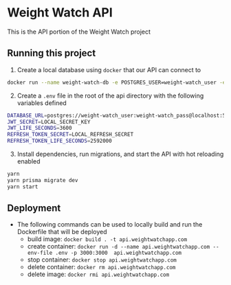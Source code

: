 # Weight Watch API
This is the API portion of the Weight Watch project


## Running this project
1. Create a local database using `docker` that our API can connect to
```bash
docker run --name weight-watch-db -e POSTGRES_USER=weight-watch_user -e POSTGRES_PASSWORD=weight-watch_pass -e POSTGRES_DB=weight-watch -p 5432:5432 -v weight-watch_data:/var/lib/postgresql/data -d postgres
```

2. Create a `.env` file in the root of the api directory with the following variables defined
```bash
DATABASE_URL=postgres://weight-watch_user:weight-watch_pass@localhost:5432/weight-watch?schema=public
JWT_SECRET=LOCAL_SECRET_KEY
JWT_LIFE_SECONDS=3600
REFRESH_TOKEN_SECRET=LOCAL_REFRESH_SECRET
REFRESH_TOKEN_LIFE_SECONDS=2592000
```

3. Install dependencies, run migrations, and start the API with hot reloading enabled
```bash
yarn
yarn prisma migrate dev
yarn start
```

## Deployment
- The following commands can be used to locally build and run the Dockerfile that will be deployed
    - build image: `docker build . -t api.weightwatchapp.com`
    - create container: `docker run -d --name api.weightwatchapp.com --env-file .env -p 3000:3000  api.weightwatchapp.com`
    - stop container: `docker stop api.weightwatchapp.com`
    - delete container: `docker rm api.weightwatchapp.com`
    - delete image: `docker rmi api.weightwatchapp.com`
